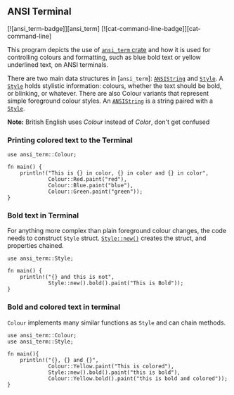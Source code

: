 ## ANSI Terminal

[![ansi_term-badge]][ansi_term] [![cat-command-line-badge]][cat-command-line]

This program depicts the use of [`ansi_term` crate] and how it is used for controlling colours and formatting, such as blue bold text or yellow underlined text, on ANSI terminals.

There are two main data structures in [`ansi_term`]: [`ANSIString`] and [`Style`]. A [`Style`] holds stylistic information: colours, whether the text should be bold, or blinking, or whatever. There are also Colour variants that represent simple foreground colour styles. An [`ANSIString`] is a string paired with a [`Style`].

**Note:** British English uses *Colour* instead of *Color*, don't get confused

### Printing colored text to the Terminal

```rust,edition2018
use ansi_term::Colour;

fn main() {
    println!("This is {} in color, {} in color and {} in color",
             Colour::Red.paint("red"),
             Colour::Blue.paint("blue"),
             Colour::Green.paint("green"));
}
```

### Bold text in Terminal

For anything more complex than plain foreground colour changes, the code
needs to construct `Style` struct. [`Style::new()`] creates the struct,
and properties chained.

```rust,edition2018
use ansi_term::Style;

fn main() {
    println!("{} and this is not",
             Style::new().bold().paint("This is Bold"));
}
```
### Bold and colored text in terminal

`Colour` implements many similar functions as `Style` and can chain methods.

```rust,edition2018
use ansi_term::Colour;
use ansi_term::Style;

fn main(){
    println!("{}, {} and {}",
             Colour::Yellow.paint("This is colored"),
             Style::new().bold().paint("this is bold"),
             Colour::Yellow.bold().paint("this is bold and colored"));
}
```

[documentation]: https://docs.rs/ansi_term/
[`ansi_term` crate]: https://crates.io/crates/ansi_term
[`ANSIString`]: https://docs.rs/ansi_term/*/ansi_term/type.ANSIString.html
[`Style`]: https://docs.rs/ansi_term/*/ansi_term/struct.Style.html
[`Style::new()`]: https://docs.rs/ansi_term/0.11.0/ansi_term/struct.Style.html#method.new

